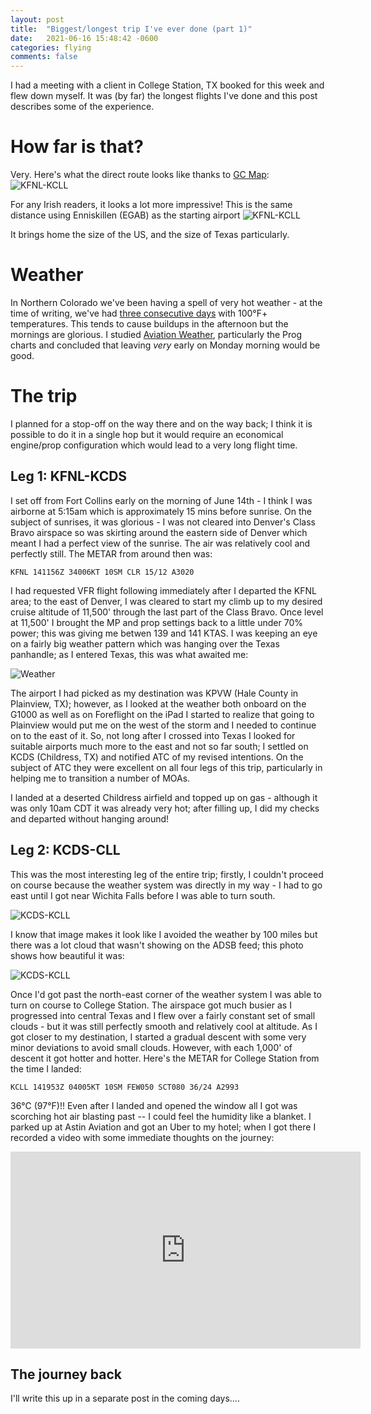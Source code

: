 ```yaml
---
layout: post
title:  "Biggest/longest trip I've ever done (part 1)"
date:   2021-06-16 15:48:42 -0600
categories: flying
comments: false
---
```

I had a meeting with a client in College Station, TX booked for this week and flew down myself. It was (by far) the longest flights I've done and this post describes some of the experience.

How far is that?
===

Very. Here's what the direct route looks like thanks to [GC Map](https://gcmap.com): ![KFNL-KCLL](/images/2021-06-17/gcmap-fnl-cll.gif)

For any Irish readers, it looks a lot more impressive! This is the same distance using Enniskillen (EGAB) as the starting airport ![KFNL-KCLL](/images/2021-06-17/gcmap-ireland.gif)

It brings home the size of the US, and the size of Texas particularly.

Weather
===

In Northern Colorado we've been having a spell of very hot weather - at the time of writing, we've had [three consecutive days](https://twitter.com/NWSBoulder/status/1405655728656842761) with 100°F+ temperatures. This tends to cause buildups in the afternoon but the mornings are glorious. I studied [Aviation Weather](https://aviationweather.gov), particularly the Prog charts and concluded that leaving *very* early on Monday morning would be good.

The trip
===

I planned for a stop-off on the way there and on the way back; I think it is possible to do it in a single hop but it would require an economical engine/prop configuration which would lead to a very long flight time.

Leg 1: KFNL-KCDS
----

I set off from Fort Collins early on the morning of June 14th - I think I was airborne at 5:15am which is approximately 15 mins before sunrise. On the subject of sunrises, it was glorious - I was not cleared into Denver's Class Bravo airspace so was skirting around the eastern side of Denver which meant I had a perfect view of the sunrise. The air was relatively cool and perfectly still. The METAR from around then was:

```
KFNL 141156Z 34006KT 10SM CLR 15/12 A3020
```

I had requested VFR flight following immediately after I departed the KFNL area; to the east of Denver, I was cleared to start my climb up to my desired cruise altitude of 11,500' through the last part of the Class Bravo. Once level at 11,500' I brought the MP and prop settings back to a little under 70% power; this was giving me betwen 139 and 141 KTAS. I was keeping an eye on a fairly big weather pattern which was hanging over the Texas panhandle; as I entered Texas, this was what awaited me:

![Weather](/images/2021-06-17/wx1.png)

The airport I had picked as my destination was KPVW (Hale County in Plainview, TX); however, as I looked at the weather both onboard on the G1000 as well as on Foreflight on the iPad I started to realize that going to Plainview would put me on the west of the storm and I needed to continue on to the east of it. So, not long after I crossed into Texas I looked for suitable airports much more to the east and not so far south; I settled on KCDS (Childress, TX) and notified ATC of my revised intentions. On the subject of ATC they were excellent on all four legs of this trip, particularly in helping me to transition a number of MOAs.

I landed at a deserted Childress airfield and topped up on gas - although it was only 10am CDT it was already very hot; after filling up, I did my checks and departed without hanging around!

Leg 2: KCDS-CLL
----
This was the most interesting leg of the entire trip; firstly, I couldn't proceed on course because the weather system was directly in my way - I had to go east until I got near Wichita Falls before I was able to turn south.

![KCDS-KCLL](/images/2021-06-17/wx1.png)

I know that image makes it look like I avoided the weather by 100 miles but there was a lot cloud that wasn't showing on the ADSB feed; this photo shows how beautiful it was:


![KCDS-KCLL](/images/2021-06-17/clouds.png)

Once I'd got past the north-east corner of the weather system I was able to turn on course to College Station. The airspace got much busier as I progressed into central Texas and I flew over a fairly constant set of small clouds - but it was still perfectly smooth and relatively cool at altitude. As I got closer to my destination, I started a gradual descent with some very minor deviations to avoid small clouds. However, with each 1,000' of descent it got hotter and hotter. Here's the METAR for College Station from the time I landed:

```
KCLL 141953Z 04005KT 10SM FEW050 SCT080 36/24 A2993
```
36°C (97°F)!! Even after I landed and opened the window all I got was scorching hot air blasting past -- I could feel the humidity like a blanket. I parked up at Astin Aviation and got an Uber to my hotel; when I got there I recorded a video with some immediate thoughts on the journey:

<iframe width="560" height="315" src="https://www.youtube.com/embed/RBqB9R1Z3_M" title="YouTube video player" frameborder="0" allow="accelerometer; autoplay; clipboard-write; encrypted-media; gyroscope; picture-in-picture" allowfullscreen></iframe>

The journey back
---

I'll write this up in a separate post in the coming days....